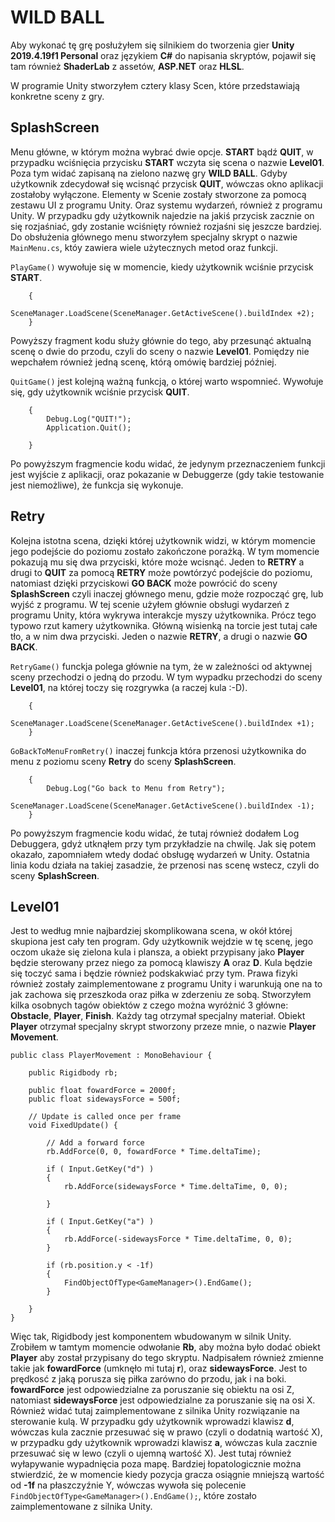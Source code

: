 # WILD BALL
Aby wykonać tę grę posłużyłem się silnikiem do tworzenia gier **Unity 2019.4.19f1 Personal**
oraz językiem **C#** do napisania skryptów, pojawił się tam również **ShaderLab** z assetów, **ASP.NET** oraz **HLSL**.

W programie Unity stworzyłem cztery klasy Scen, które przedstawiają konkretne sceny z gry.

## SplashScreen
Menu główne, w którym można wybrać dwie opcje. **START** bądź **QUIT**, w przypadku wciśnięcia przycisku **START** wczyta się scena o nazwie **Level01**.
Poza tym widać zapisaną na zielono nazwę gry **WILD BALL**.
Gdyby użytkownik zdecydował się wcisnąć przycisk **QUIT**, wówczas okno aplikacji zostałoby wyłączone.
Elementy w Scenie zostały stworzone za pomocą zestawu UI z programu Unity. Oraz systemu wydarzeń, również z programu Unity.
W przypadku gdy użytkownik najedzie na jakiś przycisk zacznie on się rozjaśniać, gdy zostanie wciśnięty również rozjaśni się jeszcze bardziej.
Do obsłużenia głównego menu stworzyłem specjalny skrypt o nazwie `MainMenu.cs`, któy zawiera wiele użytecznych metod oraz funkcji.

`PlayGame()` wywołuje się w momencie, kiedy użytkownik wciśnie przycisk **START**.
```    public void PlayGame()
    {
        SceneManager.LoadScene(SceneManager.GetActiveScene().buildIndex +2);
    }
```
Powyższy fragment kodu służy głównie do tego, aby przesunąć aktualną scenę o dwie do przodu, czyli do sceny o nazwie **Level01**.
Pomiędzy nie wepchałem również jedną scenę, którą omówię bardziej później.

`QuitGame()` jest kolejną ważną funkcją, o której warto wspomnieć. Wywołuje się, gdy użytkownik wciśnie przycisk **QUIT**.
```    public void QuitGame ()
    {
        Debug.Log("QUIT!");
        Application.Quit();

    }
```
Po powyższym fragmencie kodu widać, że jedynym przeznaczeniem funkcji jest wyjście z aplikacji,
oraz pokazanie w Debuggerze (gdy takie testowanie jest niemożliwe), że funkcja się wykonuje.

## Retry
Kolejna istotna scena, dzięki której użytkownik widzi, w którym momencie jego podejście do poziomu zostało zakończone porażką.
W tym momencie pokazują mu się dwa przyciski, które może wcisnąć. Jeden to **RETRY** a drugi to **QUIT** za pomocą **RETRY** może powtórzyć podejście do poziomu,
natomiast dzięki przyciskowi **GO BACK** może powrócić do sceny **SplashScreen** czyli inaczej głównego menu, gdzie może rozpocząć grę, lub wyjść z programu.
W tej scenie użyłem głównie obsługi wydarzeń z programu Unity, która wykrywa interakcje myszy użytkownika. Prócz tego typowo rzut kamery użytkownika.
Główną wisienką na torcie jest tutaj całe tło, a w nim dwa przyciski. Jeden o nazwie **RETRY**, a drugi o nazwie **GO BACK**.

`RetryGame()` funckja polega głównie na tym, że w zależności od aktywnej sceny przechodzi o jedną do przodu. W tym wypadku przechodzi do sceny **Level01**,
na której toczy się rozgrywka (a raczej kula :-D).
```
    {
        SceneManager.LoadScene(SceneManager.GetActiveScene().buildIndex +1);
    }
```

`GoBackToMenuFromRetry()` inaczej funkcja która przenosi użytkownika do menu z poziomu sceny **Retry** do sceny **SplashScreen**.
```    public void GoBackToMenuFromRetry()
    {
        Debug.Log("Go back to Menu from Retry");
        SceneManager.LoadScene(SceneManager.GetActiveScene().buildIndex -1);
    }
```
Po powyższym fragmencie kodu widać, że tutaj również dodałem Log Debuggera, gdyż utknąłem przy tym przykładzie na chwilę. Jak się potem okazało, zapomniałem
wtedy dodać obsługę wydarzeń w Unity. Ostatnia linia kodu działa na takiej zasadzie, że przenosi nas scenę wstecz, czyli do sceny **SplashScreen**.

## Level01
Jest to według mnie najbardziej skomplikowana scena, w okół której skupiona jest cały ten program. Gdy użytkownik wejdzie w tę scenę, jego oczom ukaże się zielona
kula i plansza, a obiekt przypisany jako **Player** będzie sterowany przez niego za pomocą klawiszy **A** oraz **D**. Kula będzie się toczyć sama i będzie również
podskakwiać przy tym. Prawa fizyki również zostały zaimplementowane z programu Unity i warunkują one na to jak zachowa się przeszkoda oraz piłka w zderzeniu ze sobą.
Stworzyłem kilka osobnych tagów obiektów z czego można wyróżnić 3 główne: **Obstacle**, **Player**, **Finish**. Każdy tag otrzymał specjalny materiał. Obiekt
**Player** otrzymał specjalny skrypt stworzony przeze mnie, o nazwie **Player Movement**.

```
public class PlayerMovement : MonoBehaviour {

    public Rigidbody rb;

    public float fowardForce = 2000f;
    public float sidewaysForce = 500f;

    // Update is called once per frame
    void FixedUpdate() {
        
        // Add a forward force
        rb.AddForce(0, 0, fowardForce * Time.deltaTime);
        
        if ( Input.GetKey("d") )
        {
            rb.AddForce(sidewaysForce * Time.deltaTime, 0, 0);
            
        }

        if ( Input.GetKey("a") )
        {
            rb.AddForce(-sidewaysForce * Time.deltaTime, 0, 0);
        }

        if (rb.position.y < -1f)
        {
            FindObjectOfType<GameManager>().EndGame();
        }

    }
}
```
Więc tak, Rigidbody jest komponentem wbudowanym w silnik Unity. Zrobiłem w tamtym momencie odwołanie **Rb**, aby można było dodać obiekt **Player** aby został
przypisany do tego skryptu. Nadpisałem również zmienne takie jak **fowardForce** (umknęło mi tutaj **r**), oraz **sidewaysForce**. Jest to prędkosć z jaką porusza się
piłka zarówno do przodu, jak i na boki. **fowardForce** jest odpowiedzialne za poruszanie się obiektu na osi Z, natomiast **sidewaysForce** jest odpowiedzialne za
poruszanie się na osi X. Również widać tutaj zaimplementowane z silnika Unity rozwiązanie na sterowanie kulą. W przypadku gdy użytkownik wprowadzi klawisz **d**,
wówczas kula zacznie przesuwać się w prawo (czyli o dodatnią wartość X), w przypadku gdy użytkownik wprowadzi klawisz **a**, wówczas kula zacznie przesuwać się w
lewo (czyli o ujemną wartość X). Jest tutaj również wyłapywanie wypadnięcia poza mapę. Bardziej łopatologicznie można stwierdzić, że w momencie kiedy pozycja gracza
osiągnie mniejszą wartość od **-1f** na płaszczyźnie Y, wówczas wywoła się polecenie `FindObjectOfType<GameManager>().EndGame();`, które zostało zaimplementowane z
silnika Unity.
